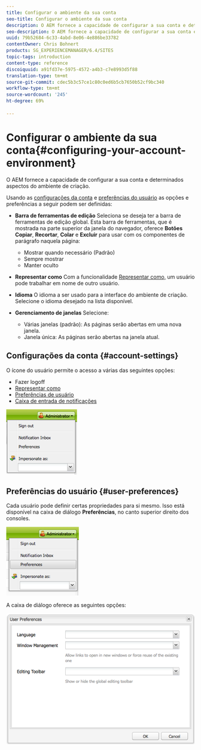 ```yaml
---
title: Configurar o ambiente da sua conta
seo-title: Configurar o ambiente da sua conta
description: O AEM fornece a capacidade de configurar a sua conta e determinados aspectos do ambiente de criação.
seo-description: O AEM fornece a capacidade de configurar a sua conta e determinados aspectos do ambiente de criação.
uuid: 79b52684-6c33-4abd-8e06-4e886be33782
contentOwner: Chris Bohnert
products: SG_EXPERIENCEMANAGER/6.4/SITES
topic-tags: introduction
content-type: reference
discoiquuid: a91fd37e-5975-4572-a4b3-c7e8993d5f88
translation-type: tm+mt
source-git-commit: cdec5b3c57ce1c80c0ed6b5cb7650b52cf9bc340
workflow-type: tm+mt
source-wordcount: '245'
ht-degree: 69%

---
```



# Configurar o ambiente da sua conta{#configuring-your-account-environment}

O AEM fornece a capacidade de configurar a sua conta e determinados aspectos do ambiente de criação.

Usando as [configurações da conta](#account-settings) e [preferências do usuário](#user-preferences) as opções e preferências a seguir podem ser definidas:

* **Barra de ferramentas de edição** Seleciona se deseja ter a barra de ferramentas de edição global. Esta barra de ferramentas, que é mostrada na parte superior da janela do navegador, oferece 
**Botões Copiar**, **Recortar**, **Colar** e **Excluir** para usar com os componentes de parágrafo naquela página:

   * Mostrar quando necessário (Padrão)
   * Sempre mostrar
   * Manter oculto

* **Representar como** Com a funcionalidade [Representar como,](/help/sites-administering/security.md#impersonating-another-user) um usuário pode trabalhar em nome de outro usuário.

* **Idioma** O idioma a ser usado para a interface do ambiente de criação. Selecione o idioma desejado na lista disponível.

* **Gerenciamento de janelas** Selecione:

   * Várias janelas (padrão): As páginas serão abertas em uma nova janela.
   * Janela única: As páginas serão abertas na janela atual.

## Configurações da conta {#account-settings}

O ícone do usuário permite o acesso a várias das seguintes opções:

* Fazer logoff
* [Representar como](/help/sites-administering/security.md#impersonating-another-user)
* [Preferências de usuário](#user-preferences)
* [Caixa de entrada de notificações](/help/sites-classic-ui-authoring/author-env-inbox.md)

![chlimage_1-170](assets/chlimage_1-170.png)

## Preferências do usuário {#user-preferences}

Cada usuário pode definir certas propriedades para si mesmo. Isso está disponível na caixa de diálogo **Preferências**, no canto superior direito dos consoles.

![screen_shot_2012-02-08at105033am](assets/screen_shot_2012-02-08at105033am.png)

A caixa de diálogo oferece as seguintes opções:

![chlimage_1-171](assets/chlimage_1-171.png)

